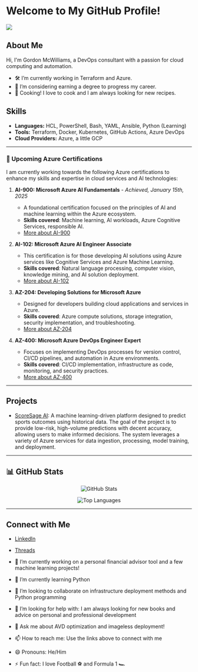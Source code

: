 # Welcome to My GitHub Profile!
![](https://komarev.com/ghpvc/?username=raveheart1)
## About Me
Hi, I'm Gordon McWilliams, a DevOps consultant with a passion for cloud computing and automation.

- 🛠️ I’m currently working in Terraform and Azure.
- 💼 I’m considering earning a degree to progress my career.
- 🍳 Cooking! I love to cook and I am always looking for new recipes.

## Skills
- **Languages:** HCL, PowerShell, Bash, YAML, Ansible, Python (Learning)
- **Tools:** Terraform, Docker, Kubernetes, GitHub Actions, Azure DevOps
- **Cloud Providers:** Azure, a little GCP

---

### 🏅 Upcoming Azure Certifications

I am currently working towards the following Azure certifications to enhance my skills and expertise in cloud services and AI technologies:

1. **AI-900: Microsoft Azure AI Fundamentals** - _Achieved, January 15th, 2025_
   - A foundational certification focused on the principles of AI and machine learning within the Azure ecosystem.
   - **Skills covered**: Machine learning, AI workloads, Azure Cognitive Services, responsible AI.
   - [More about AI-900](https://learn.microsoft.com/en-us/certifications/exams/ai-900)  

2. **AI-102: Microsoft Azure AI Engineer Associate**
   - This certification is for those developing AI solutions using Azure services like Cognitive Services and Azure Machine Learning.
   - **Skills covered**: Natural language processing, computer vision, knowledge mining, and AI solution deployment.
   - [More about AI-102](https://learn.microsoft.com/en-us/certifications/exams/ai-102)

3. **AZ-204: Developing Solutions for Microsoft Azure**
   - Designed for developers building cloud applications and services in Azure.
   - **Skills covered**: Azure compute solutions, storage integration, security implementation, and troubleshooting.
   - [More about AZ-204](https://learn.microsoft.com/en-us/certifications/exams/az-204)

4. **AZ-400: Microsoft Azure DevOps Engineer Expert**
   - Focuses on implementing DevOps processes for version control, CI/CD pipelines, and automation in Azure environments.
   - **Skills covered**: CI/CD implementation, infrastructure as code, monitoring, and security practices.
   - [More about AZ-400](https://learn.microsoft.com/en-us/certifications/exams/az-400)

---

## Projects
- [ScoreSage AI](https://github.com/raveheart1/ScoreSage): A machine learning-driven platform designed to predict sports outcomes using historical data. The goal of the project is to provide low-risk, high-volume predictions with decent accuracy, allowing users to make informed decisions. The system leverages a variety of Azure services for data ingestion, processing, model training, and deployment.

---

## 📊 GitHub Stats

<p align="center">
  <img src="https://github-readme-stats.vercel.app/api?username=raveheart1&show_icons=true&theme=default" alt="GitHub Stats" />
</p>

<p align="center">
  <img src="https://github-readme-stats.vercel.app/api/top-langs/?username=raveheart1&layout=compact" alt="Top Languages" />
</p>

---

## Connect with Me
- [LinkedIn](https://www.linkedin.com/in/gordon-k-mcwilliams-945556158/)
- [Threads](https://www.threads.net/@therealgkm)

- 🔭 I’m currently working on a personal financial advisor tool and a few machine learning projects!
- 🌱 I’m currently learning Python
- 👯 I’m looking to collaborate on infrastructure deployment methods and Python programming
- 🤔 I’m looking for help with: I am always looking for new books and advice on personal and professional development
- 💬 Ask me about AVD optimization and imageless deployment!
- 📫 How to reach me: Use the links above to connect with me
- 😄 Pronouns: He/Him
- ⚡ Fun fact: I love Football ⚽ and Formula 1 🏎️
